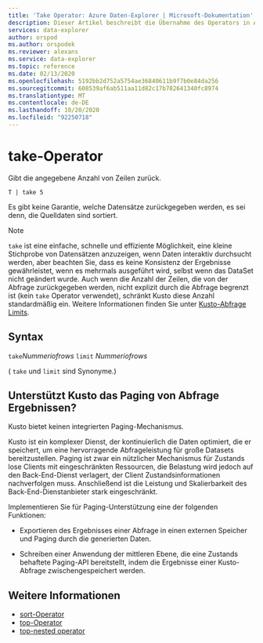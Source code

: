 ```yaml
---
title: 'Take Operator: Azure Daten-Explorer | Microsoft-Dokumentation'
description: Dieser Artikel beschreibt die Übernahme des Operators in Azure Daten-Explorer.
services: data-explorer
author: orspod
ms.author: orspodek
ms.reviewer: alexans
ms.service: data-explorer
ms.topic: reference
ms.date: 02/13/2020
ms.openlocfilehash: 5192bb2d752a5754ae36840611b9f7b0e84da256
ms.sourcegitcommit: 608539af6ab511aa11d82c17b782641340fc8974
ms.translationtype: MT
ms.contentlocale: de-DE
ms.lasthandoff: 10/20/2020
ms.locfileid: "92250718"
---
```

# <a name="take-operator"></a>take-Operator

Gibt die angegebene Anzahl von Zeilen zurück.

```kusto
T | take 5
```

Es gibt keine Garantie, welche Datensätze zurückgegeben werden, es sei denn, die Quelldaten sind sortiert.

> [!NOTE]
> `take` ist eine einfache, schnelle und effiziente Möglichkeit, eine kleine Stichprobe von Datensätzen anzuzeigen, wenn Daten interaktiv durchsucht werden, aber beachten Sie, dass es keine Konsistenz der Ergebnisse gewährleistet, wenn es mehrmals ausgeführt wird, selbst wenn das DataSet nicht geändert wurde.
> Auch wenn die Anzahl der Zeilen, die von der Abfrage zurückgegeben werden, nicht explizit durch die Abfrage begrenzt ist (kein `take` Operator verwendet), schränkt Kusto diese Anzahl standardmäßig ein. Weitere Informationen finden Sie unter [Kusto-Abfrage Limits](../concepts/querylimits.md).

## <a name="syntax"></a>Syntax

`take`*Nummeriofrows* 
 `limit` *Nummeriofrows*

( `take` und `limit` sind Synonyme.)

## <a name="does-kusto-support-paging-of-query-results"></a>Unterstützt Kusto das Paging von Abfrage Ergebnissen?

Kusto bietet keinen integrierten Paging-Mechanismus.

Kusto ist ein komplexer Dienst, der kontinuierlich die Daten optimiert, die er speichert, um eine hervorragende Abfrageleistung für große Datasets bereitzustellen. Paging ist zwar ein nützlicher Mechanismus für Zustands lose Clients mit eingeschränkten Ressourcen, die Belastung wird jedoch auf den Back-End-Dienst verlagert, der Client Zustandsinformationen nachverfolgen muss. Anschließend ist die Leistung und Skalierbarkeit des Back-End-Dienstanbieter stark eingeschränkt.

Implementieren Sie für Paging-Unterstützung eine der folgenden Funktionen:

* Exportieren des Ergebnisses einer Abfrage in einen externen Speicher und Paging durch die generierten Daten.

* Schreiben einer Anwendung der mittleren Ebene, die eine Zustands behaftete Paging-API bereitstellt, indem die Ergebnisse einer Kusto-Abfrage zwischengespeichert werden.

## <a name="see-also"></a>Weitere Informationen

* [sort-Operator](sortoperator.md)
* [top-Operator](topoperator.md)
* [top-nested operator](topnestedoperator.md)